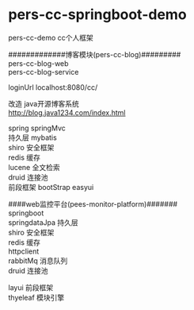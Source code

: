 # pers-cc-springboot-demo	
pers-cc-demo cc个人框架         

#############博客模块(pers-cc-blog)#########          
pers-cc-blog-web            
pers-cc-blog-service          

loginUrl localhost:8080/cc/     

改造 java开源博客系统 	        
http://blog.java1234.com/index.html   

spring springMvc          
持久层  mybatis            
shiro 安全框架 	         
redis 缓存 	         
lucene 全文检索           
druid 连接池	         
前段框架 bootStrap easyui          



####web监控平台(pees-monitor-platform)#######          
springboot          
springdataJpa 持久层          
shiro 安全框架 	         
redis 缓存 	         
httpclient	         
rabbitMq	消息队列         
druid 连接池	         

layui 前段框架           
thyeleaf 模块引擎         
